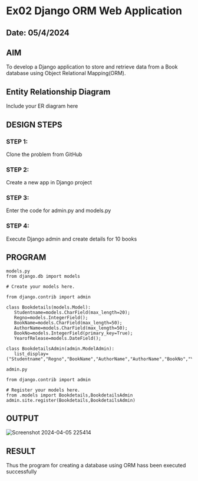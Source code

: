 # Ex02 Django ORM Web Application
## Date: 05/4/2024

## AIM
To develop a Django application to store and retrieve data from a Book database using Object Relational Mapping(ORM).

## Entity Relationship Diagram

Include your ER diagram here

## DESIGN STEPS

### STEP 1:
Clone the problem from GitHub

### STEP 2:
Create a new app in Django project

### STEP 3:
Enter the code for admin.py and models.py

### STEP 4:
Execute Django admin and create details for 10 books

## PROGRAM

```
models.py
from django.db import models

# Create your models here.

from django.contrib import admin

class Bookdetails(models.Model):
   Studentname=models.CharField(max_length=20);
   Regno=models.IntegerField();
   BookName=models.CharField(max_length=50);
   AuthorName=models.CharField(max_length=50);
   BookNo=models.IntegerField(primary_key=True);
   YearofRelease=models.DateField();
   
class BookdetailsAdmin(admin.ModelAdmin):
   list_display=("Studentname","Regno","BookName","AuthorName","AuthorName","BookNo","YearofRelease");

admin.py

from django.contrib import admin

# Register your models here.
from .models import Bookdetails,BookdetailsAdmin
admin.site.register(Bookdetails,BookdetailsAdmin)
```

## OUTPUT

![Screenshot 2024-04-05 225414](https://github.com/Saravanan2512/ORM/assets/144979117/90e1de7e-6cd1-4980-b93f-0130fbd3b12d)



## RESULT
Thus the program for creating a database using ORM hass been executed successfully

